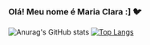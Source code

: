 ### Olá! Meu nome é Maria Clara :] 🐦

![Anurag's GitHub stats](https://github-readme-stats.vercel.app/api?username=MariaClara-Canuto&count_private=true&theme=tokyonight)
[![Top Langs](https://github-readme-stats.vercel.app/api/top-langs/?username=MariaClara-Canuto&layout=compact)](https://github.com/anuraghazra/github-readme-stats)
